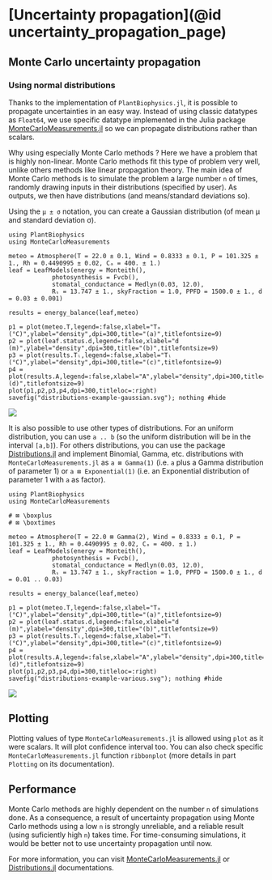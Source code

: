 # [Uncertainty propagation](@id uncertainty_propagation_page)

## Monte Carlo uncertainty propagation

### Using normal distributions

Thanks to the implementation of `PlantBiophysics.jl`, it is possible to propagate uncertainties in an easy way. Instead of using classic datatypes as `Float64`, we use specific datatype implemented in the Julia package [MonteCarloMeasurements.jl](https://github.com/baggepinnen/MonteCarloMeasurements.jl) so we can propagate distributions rather than scalars. 

Why using especially Monte Carlo methods ? Here we have a problem that is highly non-linear. Monte Carlo methods fit this type of problem very well, unlike others methods like linear propagation theory. The main idea of Monte Carlo methods is to simulate the problem a large number `n` of times, randomly drawing inputs in their distributions (specified by user). As outputs, we then have distributions (and means/standard deviations so).

Using the `μ ± σ` notation, you can create a Gaussian distribution (of mean μ and standard deviation σ).

```@example 1
using PlantBiophysics
using MonteCarloMeasurements

meteo = Atmosphere(T = 22.0 ± 0.1, Wind = 0.8333 ± 0.1, P = 101.325 ± 1., Rh = 0.4490995 ± 0.02, Cₐ = 400. ± 1.)
leaf = LeafModels(energy = Monteith(),
            photosynthesis = Fvcb(),
            stomatal_conductance = Medlyn(0.03, 12.0),
            Rₛ = 13.747 ± 1., skyFraction = 1.0, PPFD = 1500.0 ± 1., d = 0.03 ± 0.001)

results = energy_balance(leaf,meteo)

p1 = plot(meteo.T,legend=:false,xlabel="Tₐ (°C)",ylabel="density",dpi=300,title="(a)",titlefontsize=9)
p2 = plot(leaf.status.d,legend=:false,xlabel="d (m)",ylabel="density",dpi=300,title="(b)",titlefontsize=9)
p3 = plot(results.Tₗ,legend=:false,xlabel="Tₗ (°C)",ylabel="density",dpi=300,title="(c)",titlefontsize=9)
p4 = plot(results.A,legend=:false,xlabel="A",ylabel="density",dpi=300,title="(d)",titlefontsize=9)
plot(p1,p2,p3,p4,dpi=300,titleloc=:right)
savefig("distributions-example-gaussian.svg"); nothing #hide
```

![](distributions-example_gaussian.svg)

It is also possible to use other types of distributions. For an uniform distribution, you can use `a .. b` (so the uniform distribution will be in the interval `[a,b]`).  For others distributions, you can use the package [Distributions.jl](https://github.com/JuliaStats/Distributions.jl) and implement Binomial, Gamma, etc. distributions with `MonteCarloMeasurements.jl` as `a ⊠ Gamma(1)` (i.e. `a` plus a Gamma distribution of parameter 1) or `a ⊠ Exponential(1)` (i.e. an Exponential distribution of parameter 1 with `a` as factor).

```@example 1
using PlantBiophysics
using MonteCarloMeasurements

# ⊠ \boxplus
# ⊠ \boxtimes

meteo = Atmosphere(T = 22.0 ⊠ Gamma(2), Wind = 0.8333 ± 0.1, P = 101.325 ± 1., Rh = 0.4490995 ± 0.02, Cₐ = 400. ± 1.)
leaf = LeafModels(energy = Monteith(),
            photosynthesis = Fvcb(),
            stomatal_conductance = Medlyn(0.03, 12.0),
            Rₛ = 13.747 ± 1., skyFraction = 1.0, PPFD = 1500.0 ± 1., d = 0.01 .. 0.03)

results = energy_balance(leaf,meteo)

p1 = plot(meteo.T,legend=:false,xlabel="Tₐ (°C)",ylabel="density",dpi=300,title="(a)",titlefontsize=9)
p2 = plot(leaf.status.d,legend=:false,xlabel="d (m)",ylabel="density",dpi=300,title="(b)",titlefontsize=9)
p3 = plot(results.Tₗ,legend=:false,xlabel="Tₗ (°C)",ylabel="density",dpi=300,title="(c)",titlefontsize=9)
p4 = plot(results.A,legend=:false,xlabel="A",ylabel="density",dpi=300,title="(d)",titlefontsize=9)
plot(p1,p2,p3,p4,dpi=300,titleloc=:right)
savefig("distributions-example-various.svg"); nothing #hide
```

![](distributions-example_various.svg)


## Plotting

Plotting values of type `MonteCarloMeasurements.jl` is allowed using `plot` as it were scalars. It will plot confidence interval too. You can also check specific `MonteCarloMeasurements.jl` function `ribbonplot` (more details in part `Plotting` on its documentation).

## Performance

Monte Carlo methods are highly dependent on the number `n` of simulations done. As a consequence, a result of uncertainty propagation using Monte Carlo methods using a low `n` is strongly unreliable, and a reliable result (using suficiently high `n`) takes time. For time-consuming simulations, it would be better not to use uncertainty propagation until now.

For more information, you can visit [MonteCarloMeasurements.jl](https://github.com/baggepinnen/MonteCarloMeasurements.jl) or [Distributions.jl](https://github.com/JuliaStats/Distributions.jl) documentations. 
